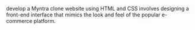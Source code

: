 
develop a Myntra clone website using HTML and CSS involves designing a front-end interface that mimics the look and feel of the popular e-commerce platform.
